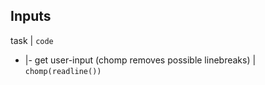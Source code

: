## Inputs

task | `code`
- |- 
get user-input (chomp removes possible linebreaks) | `chomp(readline())`

